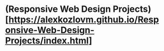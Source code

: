 # (Responsive Web Design Projects)[https://alexkozlovm.github.io/Responsive-Web-Design-Projects/index.html]
